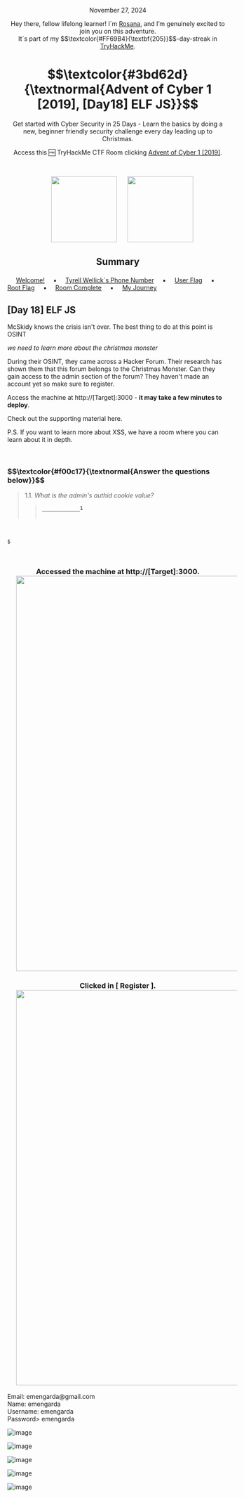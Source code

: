 <p align="center">November 27, 2024</p>
<p align="center">Hey there, fellow lifelong learner! I´m <a href="https://www.linkedin.com/in/rosanafssantos/">Rosana</a>, and I’m genuinely excited to join you on this adventure.<br>
It´s part of my $$\textcolor{#FF69B4}{\textbf{205}}$$-day-streak in  <a href="https://tryhackme.com/r/hacktivities">TryHackMe</a>.</p>

<h1 align="center">
  $$\textcolor{#3bd62d}{\textnormal{Advent of Cyber 1 [2019], [Day18] ELF JS}}$$

</h1>
<p align="center">Get started with Cyber Security in 25 Days - Learn the basics by doing a new, beginner friendly security challenge every day leading up to Christmas.</p>
<p align="center">Access this 🆓 TryHackMe CTF Room clicking <a href="https://tryhackme.com/r/room/25daysofchristmas">Advent of Cyber 1 [2019]</a>.</p><br>
<p align="center">
  <img height="150px" hspace="20" src="https://github.com/user-attachments/assets/f59c6a13-447f-4f2a-ade0-a28bc0f05118">
  <img height="150px" src="https://github.com/user-attachments/assets/7a3dd02f-39d7-4e1e-b64d-e0ec60bdb2f2">

</p>

<h2><p align="center">Summary<a id='0'></a></h2>

&nbsp;&nbsp;&nbsp;&nbsp; [Welcome!](#1) &nbsp;&nbsp;&nbsp;&nbsp;▪️&nbsp;&nbsp;&nbsp;&nbsp; [Tyrell Wellick´s Phone Number](#1.1) &nbsp;&nbsp;&nbsp;&nbsp;▪️&nbsp;&nbsp;&nbsp;&nbsp; [User Flag](#1.2) &nbsp;&nbsp;&nbsp;&nbsp;▪️&nbsp;&nbsp;&nbsp;&nbsp; [Root Flag](#1.3) &nbsp;&nbsp;&nbsp;&nbsp;▪️&nbsp;&nbsp;&nbsp;&nbsp; [Room Complete](#4) &nbsp;&nbsp;&nbsp;&nbsp;▪️&nbsp;&nbsp;&nbsp;&nbsp; [My Journey](#5) &nbsp;&nbsp;&nbsp;&nbsp;


<h2>[Day 18] ELF JS<a id='1'></a></h2>
<p>McSkidy knows the crisis isn't over. The best thing to do at this point is OSINT<br>

<em>we need to learn more about the christmas monster</em><br>

During their OSINT, they came across a Hacker Forum. Their research has shown them that this forum belongs to the Christmas Monster. Can they gain access to the admin section of the forum? They haven't made an account yet so make sure to register.<br>

Access the machine at http://[Target]:3000 - <strong>it may take a few minutes to deploy</strong>.<br>

Check out the supporting material here.<vr>

P.S. If you want to learn more about XSS, we have a room where you can learn about it in depth.</p>

<br>

<h3 align="left"> $$\textcolor{#f00c17}{\textnormal{Answer the questions below}}$$ </h3>

> 1.1. <em>What is the admin's authid cookie value?</em><br><a id='1.1'></a>
>> <code><strong>____________1</strong></code><br><br>

<br>

<pre><code>$  


</code></pre>



<h3 align="center">Accessed the machine at http://[Target]:3000.<br>
                 <img width="900px" hspace="20" src="https://github.com/user-attachments/assets/b06c2908-e0e1-49ec-bb2e-2cd977145df3"> </h3>

<h3 align="center">Clicked in [ Register ].<br>
                 <img width="900px" hspace="20" src="https://github.com/user-attachments/assets/b06c2908-e0e1-49ec-bb2e-2cd977145df3"> </h3>

<p>Email: emengarda@gmail.com<br>
Name: emengarda<br>
Username: emengarda<br>
Password> emengarda</p>


![image](https://github.com/user-attachments/assets/c80aa205-73da-45a2-aee0-d92e6b6e4b56)

![image](https://github.com/user-attachments/assets/2f061fae-72b6-4986-9e47-eee8148ecfc8)

![image](https://github.com/user-attachments/assets/87f6ede2-5b25-40e1-89ff-0b63704c781d)


![image](https://github.com/user-attachments/assets/fe702fef-8ef7-4f37-acbd-45e21c4ea475)

![image](https://github.com/user-attachments/assets/3113fd16-6abb-47c9-9563-c5c9c4eb82b5)






